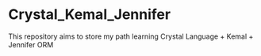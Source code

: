 # Crystal_Kemal_Jennifer
This repository aims to store my path learning Crystal Language + Kemal + Jennifer ORM
